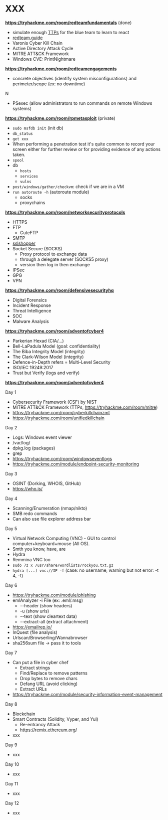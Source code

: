 # XXX

**https://tryhackme.com/room/redteamfundamentals** (done)

* simulate enough [TTPs](https://csrc.nist.gov/glossary/term/Tactics_Techniques_and_Procedures) for the blue team to learn to react
* [redteam.guide](https://redteam.guide/)
* Varonis Cyber Kill Chain 
* Active Directory Attack Cycle 
* MITRE ATT&CK Framework
* Windows CVE: PrintNightmare

**https://tryhackme.com/room/redteamengagements**

* concrete objectives (identify system misconfigurations) and perimeter/scope (ex: no downtime)

N

* PSexec (allow administrators to run commands on remote Windows systems)

**https://tryhackme.com/room/rpmetasploit** (private)

* `sudo msfdb init` (init db)
* `db_status`
* `get xxx`
* When performing a penetration test it's quite common to record your screen either for further review or for providing evidence of any actions taken.
* `spool`
* db
  * `hosts`
  * `services`
  * `vulns`
* `post/windows/gather/checkvm`: check if we are in a VM
* `run autoroute -h` (autoroute module)
  * socks
  * proxychains

**https://tryhackme.com/room/networksecurityprotocols**

* HTTPS
* FTP
  * CuteFTP
* SMTP
* [sslshopper](https://www.sslshopper.com/ssl-checker.html)
* Socket Secure (SOCKS) 
  * Proxy protocol to exchange data
  * through a delegate server (SOCKS5 proxy)
  * version then log in then exchange
* IPSec
* GPG
* VPN

**https://tryhackme.com/room/defensivesecurityhq**

* Digital Forensics
* Incident Response
* Threat Intelligence
* SOC
* Malware Analysis

**https://tryhackme.com/room/adventofcyber4**

* Parkerian Hexad (CIA/...)
* Bell-LaPadula Model (goal: confidentiality)
* The Biba Integrity Model (integrity)
* The Clark-Wilson Model (integrity)
* Defence-in-Depth refers = Multi-Level Security
* ISO/IEC 19249:2017
* Trust but Verify (logs and verify)



**https://tryhackme.com/room/adventofcyber4**

Day 1

* Cybersecurity Framework (CSF) by NIST
* MITRE ATT&CK Framework (TTPs, https://tryhackme.com/room/mitre)
* https://tryhackme.com/room/cyberkillchainzmt
* https://tryhackme.com/room/unifiedkillchain

Day 2

* Logs: Windows event viewer
* /var/log/
* dpkg.log (packages)
* grep
* https://tryhackme.com/room/windowseventlogs
* https://tryhackme.com/module/endpoint-security-monitoring

Day 3

* OSINT (Dorking, WHOIS, GitHub)
* https://who.is/

Day 4

* Scanning/Enumeration (nmap/nikto)
* SMB redo commands
* Can also use file explorer address bar

Day 5

* Virtual Network Computing (VNC) - GUI to control computer+keyboard+mouse (All OS).
* Smth you know, have, are
* Hydra
* Remmina VNC too
* `sudo 7z x /usr/share/wordlists/rockyou.txt.gz`
* `hydra [...] vnc://IP -f` (case: no username, warning but not error: -t 4, -f)

Day 6

* https://tryhackme.com/module/phishing
* emlAnalyzer -i File (ex: .eml/.msg)
  * --header (show headers)
  * -u (show urls)
  * --text (show cleartext data)
  * --extract-all (extract attachment)
* https://emailrep.io/
* InQuest (file analysis)
* Urlscan/Browserling/Wannabrowser
* sha256sum file -> pass it to tools

Day 7

* Can put a file in cyber chef
  * Extract strings
  * Find/Replace to remove patterns
  * Drop bytes to remove chars
  * Defang URL (avoid clicking)
  * Extract URLs
* https://tryhackme.com/module/security-information-event-management

Day 8

* Blockchain
* Smart Contracts (Solidity, Vyper, and Yul)
  * Re-entrancy Attack
  * https://remix.ethereum.org/
* xxx

Day 9

* xxx

Day 10

* xxx

Day 11

* xxx

Day 12

* xxx